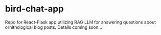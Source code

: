 # bird-chat-app
Repo for React-Flask app utilizing RAG LLM for answering questions about ornithological blog posts. Details coming soon...
